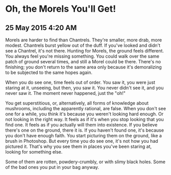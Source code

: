 # Oh, the Morels You'll Get!
## 25 May 2015 4:20 AM


Morels are harder to find than Chantrels. They're smaller, more drab, more modest. Chantrels burst yellow out of the duff. If you've looked and didn't see a Chantrel, it's not there. Hunting for Morels, the ground feels different. You always feel you're missing something. You could walk over the same patch of ground several times, and still a Morel could be there. There's no finishing; you don't return to the same area only because it's demoralizing to be subjected to the same hopes again.

When you do see one, time feels out of order. You saw it, you were just staring at it, unseeing, but then, you saw it. You never didn't see it, and you never saw it. The moment never happened, just the "oh!"

You get superstitious, or, alternatively, all forms of knowledge about mushrooms, including the apparently rational, are false. When you don't see one for a while, you think it's because you weren't looking hard enough. Or not looking in the right way. It feels as if it's when you stop looking that you find one. It feels as if you actually will them into existence. If you believe there's one on the ground, there it is. If you haven't found one, it's because you don't have enough faith. You start picturing them on the ground, like a brush in Photoshop. But every time you do see one, it's not how you had pictured it. That's why you see them in places you've been staring at, looking for something else.

Some of them are rotten, powdery-crumbly, or with slimy black holes. Some of the bad ones you put in your bag anyway.